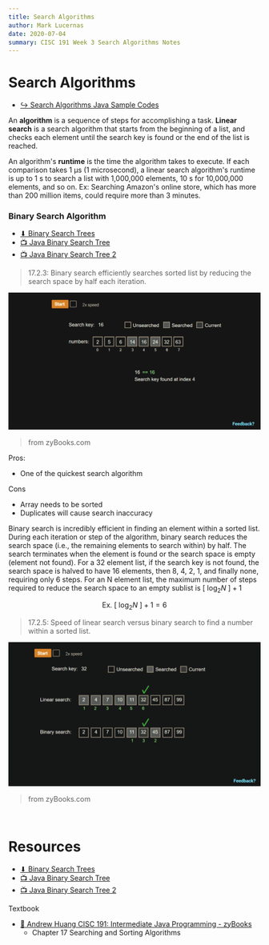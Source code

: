 ```yaml
---
title: Search Algorithms
author: Mark Lucernas
date: 2020-07-04
summary: CISC 191 Week 3 Search Algorithms Notes
---
```



# Search Algorithms

- [↪ Search Algorithms Java Sample Codes](search_algorithms_sample_codes)

An **algorithm** is a sequence of steps for accomplishing a task. **Linear
search** is a search algorithm that starts from the beginning of a list, and
checks each element until the search key is found or the end of the list is
reached.

An algorithm's **runtime** is the time the algorithm takes to execute. If each
comparison takes 1 µs (1 microsecond), a linear search algorithm's runtime is up
to 1 s to search a list with 1,000,000 elements, 10 s for 10,000,000 elements,
and so on. Ex: Searching Amazon's online store, which has more than 200 million
items, could require more than 3 minutes.


### Binary Search Algorithm

- [⬇ Binary Search Trees](file:../../../../../../../files/summer-2020/CISC-191/week-3/binary-search.ppt)
- [📺 Java Binary Search Tree](https://www.youtube.com/watch?v=M6lYob8STMI)
- [📺 Java Binary Search Tree 2](https://www.youtube.com/watch?v=UcOxGmj45AA)


> 17.2.3: Binary search efficiently searches sorted list by reducing the search
space by half each iteration.

![Binary Search](../../../../../../../files/summer-2020/CISC-191/week-3/notes/searching-algorithms/binary_search.gif)

> from zyBooks.com

Pros:

  - One of the quickest search algorithm


Cons

  - Array needs to be sorted
  - Duplicates will cause search inaccuracy


Binary search is incredibly efficient in finding an element within a sorted
list. During each iteration or step of the algorithm, binary search reduces the
search space (i.e., the remaining elements to search within) by half. The search
terminates when the element is found or the search space is empty (element not
found). For a 32 element list, if the search key is not found, the search space
is halved to have 16 elements, then 8, 4, 2, 1, and finally none, requiring only
6 steps. For an N element list, the maximum number of steps required to reduce
the search space to an empty sublist is $[\ \log_{2} N\ ] + 1$

$$
\text{Ex. }[\ \log_{2} N\ ] + 1 = 6
$$

> 17.2.5: Speed of linear search versus binary search to find a number within a
sorted list.

![Linear versus Binary Search](../../../../../../../files/summer-2020/CISC-191/week-3/notes/searching-algorithms/linear_vs_binary_search.gif)

> from zyBooks.com

<br>

# Resources

- [⬇ Binary Search Trees](file:../../../../../../../files/summer-2020/CISC-191/week-3/binary-search.ppt)
- [📺 Java Binary Search Tree](https://www.youtube.com/watch?v=M6lYob8STMI)
- [📺 Java Binary Search Tree 2](https://www.youtube.com/watch?v=UcOxGmj45AA)


Textbook

+ [📄 Andrew Huang CISC 191: Intermediate Java Programming - zyBooks](https://www.zybooks.com/)
    - Chapter 17 Searching and Sorting Algorithms

